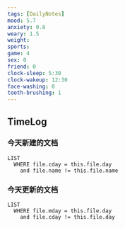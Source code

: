 ```yaml
---
tags: [DailyNotes]
mood: 5.7
anxiety: 0.8
weary: 1.5
weight:
sports: 
game: 4
sex: 0
friend: 0
clock-sleep: 5:30
clock-wakeup: 12:30
face-washing: 0
tooth-brushing: 1
---
```


## TimeLog


### 今天新建的文档
```dataview
LIST 
  WHERE file.cday = this.file.day
    and file.name != this.file.name
```

### 今天更新的文档
```dataview
LIST
  WHERE file.mday = this.file.day
    and file.cday != this.file.day
```
